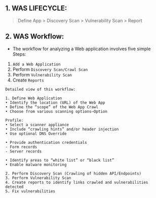 ## 1. WAS LIFECYCLE:
> Define App > Discovery Scan > Vulnerability Scan > Report

## 2. WAS Workflow:
- The workflow for analyzing a Web application involves five simple Steps: 
1) `Add a Web Application`
2) Perform `Discovery Scan/Crawl Scan`
3) Perform `Vulnerability Scan`
4) Create `Reports`

```
Detailed view of this workflow:

1. Define Web Application
• Identify the location (URL) of the Web App
• Define the “scope” of the Web App Crawl
• Choose from various scanning options—Option     

Profile:
• Select a scanner appliance
• Include “crawling hints” and/or header injection
• Use optional DNS Override

• Provide authentication credentials
- Form records
- Server records

• Identify areas to “white list” or “black list”
• Enable malware monitoring

2. Perform Discovery Scan (Crawling of hidden API/Endpoints)
3. Perform Vulnerability Scan
4. Create reports to identify links crawled and vulnerabilities detected
5. Fix vulnerabilities
```
